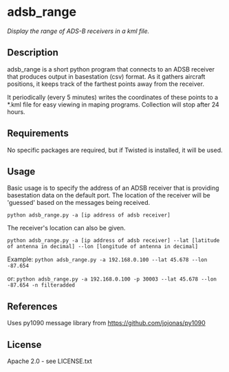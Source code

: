 # adsb_range
*Display the range of ADS-B receivers in a kml file.*

## Description
adsb_range is a short python program that connects to an ADSB receiver that produces output in basestation (csv) format. As it gathers aircraft positions, it keeps track of the farthest points away from the receiver.

It periodically (every 5 minutes) writes the coordinates of these points to a *.kml file for easy viewing in maping programs. Collection will stop after 24 hours.

## Requirements
No specific packages are required, but if Twisted is installed, it will be used.

## Usage
Basic usage is to specify the address of an ADSB receiver that is providing basestation data on the default port. The location of the receiver will be 'guessed' based on the messages being received.

`python adsb_range.py -a [ip address of adsb receiver]`

The receiver's location can also be given.

`python adsb_range.py -a [ip address of adsb receiver] --lat [latitude of antenna in decimal] --lon [longitude of antenna in decimal]`

Example:
`python adsb_range.py -a 192.168.0.100 --lat 45.678 --lon -87.654`

or:
`python adsb_range.py -a 192.168.0.100 -p 30003 --lat 45.678 --lon -87.654 -n filteradded`

## References
Uses py1090 message library from https://github.com/jojonas/py1090

## License
Apache 2.0 - see LICENSE.txt
